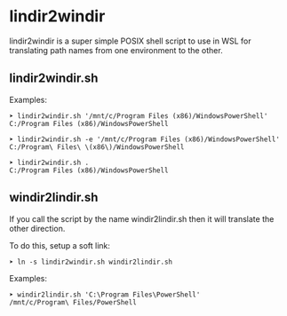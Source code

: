 # lindir2windir

lindir2windir is a super simple POSIX shell script to use in WSL for translating path names from one environment to the other. 

## lindir2windir.sh
Examples:
```
➤ lindir2windir.sh '/mnt/c/Program Files (x86)/WindowsPowerShell'
C:/Program Files (x86)/WindowsPowerShell

➤ lindir2windir.sh -e '/mnt/c/Program Files (x86)/WindowsPowerShell'
C:/Program\ Files\ \(x86\)/WindowsPowerShell

➤ lindir2windir.sh .
C:/Program Files (x86)/WindowsPowerShell
```
## windir2lindir.sh
If you call the script by the name windir2lindir.sh then it will translate the other direction. 

To do this, setup a soft link:
```
➤ ln -s lindir2windir.sh windir2lindir.sh
```
Examples:
```
➤ windir2lindir.sh 'C:\Program Files\PowerShell'
/mnt/c/Program\ Files/PowerShell
```
